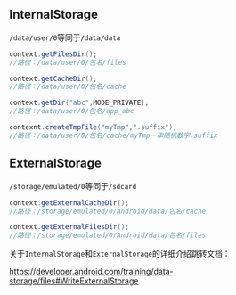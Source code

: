 ## InternalStorage

`/data/user/0`等同于`/data/data`

```java
context.getFilesDir();
//路径：/data/user/0/包名/files
```

``` java
context.getCacheDir();
//路径：/data/user/0/包名/cache
```

``` java
context.getDir("abc",MODE_PRIVATE);
//路径：/data/user/0/包名/app_abc
```

``` java
contexnt.createTmpFile("myTmp",".suffix");
//路径：/data/user/0/包名/cache/myTmp一串随机数字.suffix
```



## ExternalStorage

`/storage/emulated/0`等同于`/sdcard`

```java
context.getExternalCacheDir();
//路径：/storage/emulated/0/Android/data/包名/cache
```

``` java
context.getExternalFilesDir();
//路径：/storage/emulated/0/Android/data/包名/files
```



关于`InternalStorage`和`ExternalStorage`的详细介绍跳转文档：

https://developer.android.com/training/data-storage/files#WriteExternalStorage
